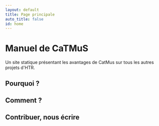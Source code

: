 ```yaml
---
layout: default
title: Page principale
auto_title: false
id: home
---
```


# Manuel de CaTMuS

Un site statique présentant les avantages de CatMus sur tous les autres projets d'HTR.

## Pourquoi ? 



## Comment ?


## Contribuer, nous écrire

